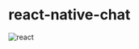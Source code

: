 # react-native-chat


![react](https://user-images.githubusercontent.com/42377719/60761398-d0421c00-a01d-11e9-8363-b8b4ac2dacbe.gif)
